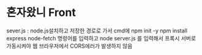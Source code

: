 # 혼자왔니 Front

sever.js : node.js설치하고 저장한 경로로 가서 cmd에 
npm init -y
npm install express node-fetch
명령어를 입력하고
node server.js
를 입력해서 프록시 서버로 가동시켜야 웹 브라우저에서 CORS에러가 발생하지 않음
